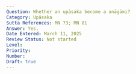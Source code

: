 ```yaml
---
Question: Whether an upāsaka become a anāgāmi?
Category: Upāsaka
Sutta References: MN 73; MN 81
Answer: Yes.
Date Entered: March 11, 2025
Review Status: Not started
Level: 
Priority: 
Number: 
Draft: true
---
```

